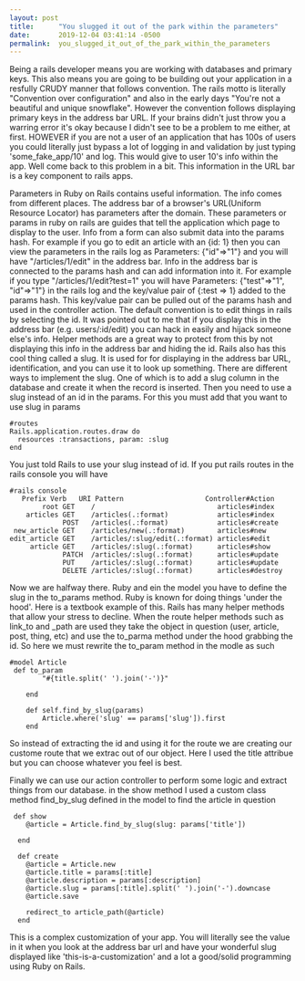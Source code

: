 ```yaml
---
layout: post
title:      "You slugged it out of the park within the parameters"
date:       2019-12-04 03:41:14 -0500
permalink:  you_slugged_it_out_of_the_park_within_the_parameters
---
```



Being a rails developer means you are working with databases and primary keys. This also means you are going to be building out your application in a resfully CRUDY manner that follows convention. The rails motto is literally "Convention over configuration" and also in the early days "You're not a beautiful and unique snowflake". However the convention follows displaying primary keys in the address bar URL. If your brains didn't just throw you a warring error it's okay because I didn't see to be a problem to me either, at first. HOWEVER if you are not a user of an application that has 100s of users you could literally just bypass a lot of logging in and validation by just typing 'some_fake_app/10' and log. This would give to user 10's info within the app. Well come back to this problem in a bit. This information in the URL bar is a key component to rails apps.  

Parameters in Ruby on Rails contains useful information. The info comes from different places. The address bar of a browser's URL(Uniform Resource Locator) has parameters after the domain. These parameters or params in ruby on rails are guides that tell the application which page to display to the user. Info from a form can also submit data into the params hash. For example if you go to edit an article with an {id: 1} then you can view the parameters in the rails log as  Parameters: {"id"=>"1"} and you will have "/articles/1/edit" in the address bar. Info in the address bar is connected to the params hash and can add information into it. For example if you type "/articles/1/edit?test=1" you will have Parameters: {"test"=>"1", "id"=>"1"} in the rails log and the key/value pair of {:test => 1} added to the params hash. This key/value pair can be pulled out of the params hash and used in the controller action. The default convention is to edit things in rails by selecting the id. It was pointed out to me that if you display this in the address bar (e.g. users/:id/edit) you can hack in easily and hijack someone else's info. Helper methods are a great way to protect from this by not displaying this info in the address bar and hiding the id. Rails also has this cool thing called a slug. It is used for for displaying in the address bar URL, identification, and you can use it to look up something. There are different ways to implement the slug. One of which is to add a slug column in the database and create it when the record is inserted. Then you need to use a slug instead of an id in the params. For this you must add that you want to use slug in params 

``` 
#routes
Rails.application.routes.draw do
  resources :transactions, param: :slug
end  

``` 

You just told Rails to use your slug instead of id. If you put rails routes in the rails console you will have  

``` 
#rails console
   Prefix Verb   URI Pattern                    Controller#Action
        root GET    /                              articles#index
    articles GET    /articles(.:format)            articles#index
             POST   /articles(.:format)            articles#create
 new_article GET    /articles/new(.:format)        articles#new
edit_article GET    /articles/:slug/edit(.:format) articles#edit
     article GET    /articles/:slug(.:format)      articles#show
             PATCH  /articles/:slug(.:format)      articles#update
             PUT    /articles/:slug(.:format)      articles#update
             DELETE /articles/:slug(.:format)      articles#destroy

``` 

Now we are halfway there. Ruby and ein the model you have to define the slug in the to_params method. 
Ruby is known for doing things 'under the hood'. Here is a textbook example of this. Rails has many helper methods that allow your stress to decline. When the route helper methods such as link_to and _path are used they take the object in question (user, article, post, thing, etc) and use the to_parma method under the hood grabbing the id. So here we must rewrite the to_param method in the modle as such

``` 
#model Article 
 def to_param 
        "#{title.split(' ').join('-')}"
        
    end 

    def self.find_by_slug(params)
        Article.where('slug' == params['slug']).first
    end
``` 

So instead of extracting the id and using it for the route we are creating our custome route that we extrac out of our object. Here I used the title attribue but you can choose whatever you feel is best.  

Finally we can use our action controller to perform some logic and extract things from our database. in the show method I used a custom class method find_by_slug defined in the model to find the article in question 

``` # ArticleController
 def show 
    @article = Article.find_by_slug(slug: params['title'])
    
  end

  def create
    @article = Article.new
    @article.title = params[:title]
    @article.description = params[:description] 
    @article.slug = params[:title].split(' ').join('-').downcase
    @article.save 
    
    redirect_to article_path(@article)
  end
``` 

This is a complex customization of your app. You will literally see the value in it when you look at the address bar url and have your wonderful slug displayed like 'this-is-a-customization' and a lot a good/solid programming using Ruby on Rails. 
  


